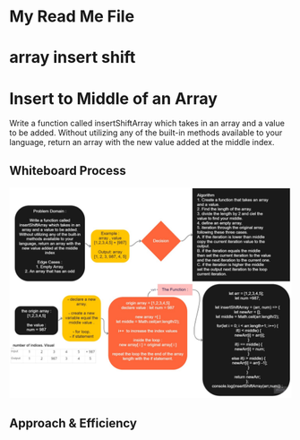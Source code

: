 # My Read Me File

# array insert shift

# Insert to Middle of an Array

<!-- Description of the challenge -->

Write a function called insertShiftArray which takes in an array and a value to be added. Without utilizing any of the built-in methods available to your language, return an array with the new value added at the middle index.

## Whiteboard Process
<!-- Embedded whiteboard image -->

![array insert shift](./array-insert-shift.jpg)

## Approach & Efficiency
<!-- What approach did you take? Discuss Why. What is the Big O space/time for this approach? -->